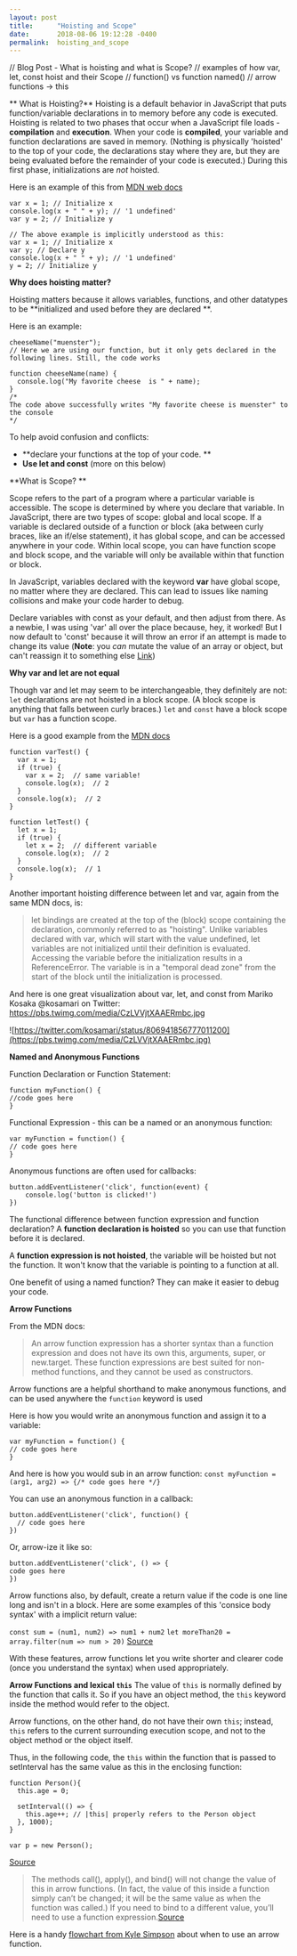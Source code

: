 ```yaml
---
layout: post
title:      "Hoisting and Scope"
date:       2018-08-06 19:12:28 -0400
permalink:  hoisting_and_scope
---
```



// Blog Post - What is hoisting and what is Scope?
// examples of how var, let, const hoist and their Scope
// function() vs function named()
// arrow functions -> this
 
 
** What is Hoisting?**
Hoisting is a default behavior in JavaScript that puts function/variable declarations in to memory before any code is executed. Hoisting is related to two phases that occur when a JavaScript file loads - **compilation** and **execution**.
When your code is **compiled**, your variable and function declarations are saved in memory. (Nothing is physically 'hoisted' to the top of your code, the declarations stay where they are, but they are being evaluated before the remainder of your code is executed.) During this first phase, initializations are *not* hoisted. 

Here is an example of this from [MDN web docs](https://developer.mozilla.org/en-US/docs/Glossary/Hoisting) 
```
var x = 1; // Initialize x
console.log(x + " " + y); // '1 undefined'
var y = 2; // Initialize y

// The above example is implicitly understood as this: 
var x = 1; // Initialize x
var y; // Declare y
console.log(x + " " + y); // '1 undefined'
y = 2; // Initialize y
```

**Why does hoisting matter?**

Hoisting matters because it allows variables, functions, and other datatypes to be **initialized and used before they are declared **. 

Here is an example:

```
cheeseName("muenster");  
// Here we are using our function, but it only gets declared in the following lines. Still, the code works

function cheeseName(name) {
  console.log("My favorite cheese  is " + name);
}
/*
The code above successfully writes "My favorite cheese is muenster" to the console
*/
```

To help avoid confusion and conflicts: 
* **declare your functions at the top of your code. **
* **Use let and const** (more on this below)


**What is Scope? **
 
Scope refers to the part of a program where a particular variable is accessible. The scope is determined by where you declare that variable. In JavaScript, there are two types of scope: global and local scope. If a variable is declared outside of a function or block (aka between curly braces, like an if/else statement), it has global scope, and can be accessed anywhere in your code. Within local scope, you can have function scope and block scope, and the variable will only be available within that function or block.

In JavaScript, variables declared with the keyword **var** have global scope, no matter where they are declared. This can lead to issues like naming collisions and make your code harder to debug. 
 
Declare variables with const as your default, and then adjust from there. As a newbie, I was using 'var' all over the place because, hey, it worked! But I now default to 'const' because it will throw an error if an attempt is made to change its value (**Note**: you *can* mutate the value of an array or object, but can't reassign it to something else [Link](https://hackernoon.com/why-you-shouldnt-use-var-anymore-f109a58b9b70))

**Why var and let are not equal**

Though var and let may seem to be interchangeable, they definitely are not:
```let``` declarations are not hoisted in a block scope. (A block scope is anything that falls between curly braces.)
```let``` and ```const``` have a block scope but ```var``` has a function scope.

Here is a good example from the [MDN docs](https://developer.mozilla.org/en-US/docs/Web/JavaScript/Reference/Statements/let)
```
function varTest() {
  var x = 1;
  if (true) {
    var x = 2;  // same variable!
    console.log(x);  // 2
  }
  console.log(x);  // 2
}

function letTest() {
  let x = 1;
  if (true) {
    let x = 2;  // different variable
    console.log(x);  // 2
  }
  console.log(x);  // 1
}
```

Another important hoisting difference between let and var, again from the same MDN docs, is:
> let bindings are created at the top of the (block) scope containing the declaration, commonly referred to as "hoisting". Unlike variables declared with var, which will start with the value undefined, let variables are not initialized until their definition is evaluated. Accessing the variable before the initialization results in a ReferenceError. The variable is in a "temporal dead zone" from the start of the block until the initialization is processed.

And here is one great visualization about var, let, and const from Mariko Kosaka @kosamari on Twitter: https://pbs.twimg.com/media/CzLVVjtXAAERmbc.jpg

![https://twitter.com/kosamari/status/806941856777011200](https://pbs.twimg.com/media/CzLVVjtXAAERmbc.jpg)


**Named and Anonymous Functions**

Function Declaration or Function Statement:
```
function myFunction() {
//code goes here
}
```

Functional Expression - this can be a named or an anonymous function:
```
var myFunction = function() {
// code goes here
}
```
Anonymous functions are often used for callbacks:
```
button.addEventListener('click', function(event) {
    console.log('button is clicked!')
})
```

The functional difference between function expression and function declaration? 
A **function declaration is hoisted** so you can use that function before it is declared.

A **function expression is not hoisted**, the variable will be hoisted but not the function. It won't know that the variable is pointing to a function at all.

One benefit of using a named function? They can make it easier to debug your code. 


**Arrow Functions**

From the MDN docs:
> An arrow function expression has a shorter syntax than a function expression and does not have its own this, arguments, super, or new.target. These function expressions are best suited for non-method functions, and they cannot be used as constructors.
> 

Arrow functions are a helpful shorthand to make anonymous functions, and can be used anywhere the `function` keyword is used

Here is how you would write an anonymous function and assign it to a variable:

```
var myFunction = function() {
// code goes here
}
```
And here is how you would sub in an arrow function:
```const myFunction = (arg1, arg2) => {/* code goes here */}```

You can use an anonymous function in a callback:
```
button.addEventListener('click', function() {
  // code goes here
})
```

Or, arrow-ize it like so:
```
button.addEventListener('click', () => { 
code goes here  
})
```

Arrow functions also, by default, create a return value if the code is one line long and isn't in a block. Here are some examples of this 'consice body syntax' with a implicit return value:

```const sum = (num1, num2) => num1 + num2```
```let moreThan20 = array.filter(num => num > 20)```
[Source](https://zellwk.com/blog/es6/#arrow-functions)

With these features, arrow functions let you write shorter and clearer code (once you understand the syntax) when used appropriately. 

**Arrow Functions and lexical ```this```**
The value of ```this``` is normally defined by the function that calls it. So if you have an object method, the ```this``` keyword inside the method would refer to the object.

Arrow functions, on the other hand, do not have their own ```this```; instead,  ```this``` refers to the current surrounding execution scope, and not to the object method or the object itself.

Thus, in the following code, the `this` within the function that is passed to setInterval has the same value as this in the enclosing function:
```
function Person(){
  this.age = 0;

  setInterval(() => {
    this.age++; // |this| properly refers to the Person object
  }, 1000);
}

var p = new Person();
```
[Source](https://developer.mozilla.org/en-US/docs/Web/JavaScript/Reference/Functions/Arrow_functions)

> The methods call(), apply(), and bind() will not change the value of this in arrow functions. (In fact, the value of this inside a function simply can’t be changed; it will be the same value as when the function was called.) If you need to bind to a different value, you’ll need to use a function expression.[Source](https://www.sitepoint.com/es6-arrow-functions-new-fat-concise-syntax-javascript/)

Here is a handy [flowchart from Kyle Simpson](https://github.com/getify/You-Dont-Know-JS/blob/master/es6%20%26%20beyond/fig1.png) about when to use an arrow function.


